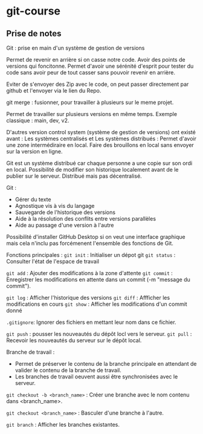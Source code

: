 # git-course
## Prise de notes
Git : prise en main d'un système de gestion de versions

Permet de revenir en arrière si on casse notre code.
Avoir des points de versions qui foncitonne.
Permet d'avoir une sérénité d'esprit pour tester du code sans avoir peur de tout casser sans pouvoir revenir en arrière.

Eviter de s'envoyer des Zip avec le code, on peut passer directement par github et l'envoyer via le lien du Repo.

git merge : fusionner, pour travailler à plusieurs sur le meme projet.

Permet de travailler sur plusieurs versions en même temps. Exemple classique : main, dev, v2.

D'autres version control system (système de gestion de versions) ont existé avant :
Les systèmes centralisés et
Les systèmes distribués : Permet d'avoir une zone intermédiraire en local. Faire des brouillons en local sans envoyer sur la version en ligne.

Git est un système distribué car chaque personne a une copie sur son ordi en local.
Possibilité de modifier son historique localement avant de le publier sur le serveur.
Distribué mais pas décentralisé.

Git :
- Gérer du texte
- Agnostique vis à vis du langage
- Sauvegarde de l'historique des versions
- Aide à la résolution des conflits entre versions parallèles
- Aide au passage d'une version à l'autre

Possibilité d'installer GitHub Desktop si on veut une interface graphique mais cela n'inclu pas forcémenent l'ensemble des fonctions de Git.

Fonctions principales :
`git init` : Initialiser un dépot git
`git status` : Consulter l'état de l'espace de travail

`git add` : Ajouter des modifications à la zone d'attente
`git commit` : Enregistrer les modifications en attente dans un commit (-m "message du commit").

`git log` : Afficher l'historique des versions
`git diff` : Affficher les modifications en cours
`git show` : Afficher les modifications d'un commit donné

`.gitignore`: Ignorer des fichiers en mettant leur nom dans ce fichier.

`git push` : pousser les nouveautés du dépôt locl vers le serveur.
`git pull` : Recevoir les nouveautés du serveur sur le dépôt local.

Branche de travail : 
- Permet de préserver le contenu de la branche principale en attendant de valider le contenu de la branche de travail.
- Les branches de travail oeuvent aussi être synchronisées avec le serveur.

`git checkout -b <branch_name>` : Créer une branche avec le nom contenu dans <branch_name>.

`git checkout <branch_name>` : Basculer d'une branche à l'autre.

`git branch` : Afficher les branches existantes.